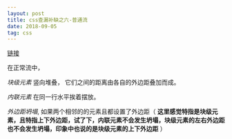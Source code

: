 ```yaml
---
layout: post
title: css查漏补缺之六-普通流
date: 2018-09-05
tag: css
---
```


[链接](https://developer.mozilla.org/en-US/docs/Learn/CSS/CSS_layout/Normal_Flow)

在正常流中，

*块级元素* 竖向堆叠， 它们之间的距离由各自的外边距叠加而成。

<!-- more -->

*内联元素* 在同一行水平挨着摆放。

*外边距坍塌*, 如果两个相邻的的元素且都设置了外边距（ **这里感觉特指是块级元素，且特指上下外边距，试了下，内联元素不会发生坍塌，块级元素的左右外边距也不会发生坍塌，印象中也说的是块级元素的上下外边距** ）
